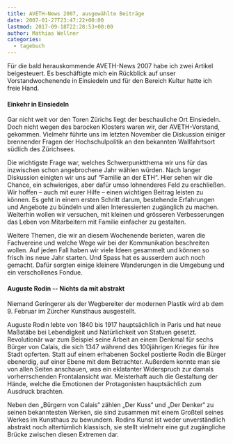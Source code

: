 ```yaml
---
title: AVETH-News 2007, ausgewählte Beiträge
date: 2007-01-27T23:47:22+00:00
lastmod: 2017-09-18T22:28:53+00:00
author: Mathias Wellner
categories:
  - tagebuch
---
```

Für die bald herauskommende AVETH-News 2007 habe ich zwei Artikel beigesteuert. Es beschäftigte mich ein Rückblick auf unser Vorstandwochenende in Einsiedeln und für den Bereich Kultur hatte ich freie Hand.

#### Einkehr in Einsiedeln

Gar nicht weit vor den Toren Zürichs liegt der beschauliche Ort Einsiedeln. Doch nicht wegen des barocken Klosters waren wir, der AVETH-Vorstand, gekommen. Vielmehr führte uns im letzten November die Diskussion einiger brennender Fragen der Hochschulpolitik an den bekannten Wallfahrtsort südlich des Zürichsees. 

Die wichtigste Frage war, welches Schwerpunktthema wir uns für das inzwischen schon angebrochene Jahr wählen würden. Nach langer Diskussion einigten wir uns auf “Familie an der ETH“. Hier sehen wir die Chance, ein schwieriges, aber dafür umso lohnenderes Feld zu erschließen. Wir hoffen – auch mit eurer Hilfe – einen wichtigen Beitrag leisten zu können. Es geht in einem ersten Schritt darum, bestehende Erfahrungen und Angebote zu bündeln und allen Interessierten zugänglich zu machen. Weiterhin wollen wir versuchen, mit kleinen und grösseren Verbesserungen das Leben von Mitarbeitern mit Familie einfacher zu gestalten. 

Weitere Themen, die wir an diesem Wochenende berieten, waren die Fachvereine und welche Wege wir bei der Kommunikation beschreiten wollen. Auf jeden Fall haben wir viele Ideen gesammelt und können so frisch ins neue Jahr starten. Und Spass hat es ausserdem auch noch gemacht. Dafür sorgten einige kleinere Wanderungen in die Umgebung und ein verschollenes Fondue. 

#### Auguste Rodin -- Nichts da mit abstrakt

Niemand Geringerer als der Wegbereiter der modernen Plastik wird ab dem 9. Februar im Zürcher Kunsthaus ausgestellt. 

Auguste Rodin lebte von 1840 bis 1917 hauptsächlich in Paris und hat neue Maßstäbe bei Lebendigkeit und Natürlichkeit von Statuen gesetzt. Revolutionär war zum Beispiel seine Arbeit an einem Denkmal für sechs Bürger von Calais, die sich 1347 während des 100jährigen Krieges für ihre Stadt opferten. Statt auf einem erhabenen Sockel postierte Rodin die Bürger ebenerdig, auf einer Ebene mit dem Betrachter. Außerdem konnte man sie von allen Seiten anschauen, was ein eklatanter Widerspruch zur damals vorherrschenden Frontalansicht war. Meisterhaft auch die Gestaltung der Hände, welche die Emotionen der Protagonisten hauptsächlich zum Ausdruck brachten. 

Neben den „Bürgern von Calais“ zählen „Der Kuss“ und „Der Denker“ zu seinen bekanntesten Werken, sie sind zusammen mit einem Großteil seines Werkes im Kunsthaus zu bewundern. Rodins Kunst ist weder unverständlich abstrakt noch altertümlich klassisch, sie stellt vielmehr eine gut zugängliche Brücke zwischen diesen Extremen dar.